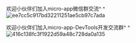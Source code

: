 
欢迎小伙伴们加入micro-app微信群交流^ ^
![ee7cc5c917bd32211251ae5cb97c7ada](https://github.com/user-attachments/assets/270cb774-67bb-4e94-8d8c-164ac3125934)








欢迎小伙伴们加入micro-app-DevTools开发交流群^ ^
![416c138fc3f1922d59a48c728da0a135](https://github.com/user-attachments/assets/576e1a71-fda1-456a-81a4-2565a4d87f06)
































